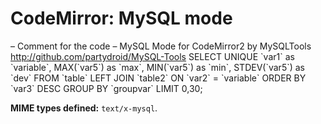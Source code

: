 CodeMirror: MySQL mode
======================

– Comment for the code – MySQL Mode for CodeMirror2 by MySQLTools http://github.com/partydroid/MySQL-Tools SELECT UNIQUE \`var1\` as \`variable\`, MAX(\`var5\`) as \`max\`, MIN(\`var5\`) as \`min\`, STDEV(\`var5\`) as \`dev\` FROM \`table\` LEFT JOIN \`table2\` ON \`var2\` = \`variable\` ORDER BY \`var3\` DESC GROUP BY \`groupvar\` LIMIT 0,30;

**MIME types defined:** `text/x-mysql`.
